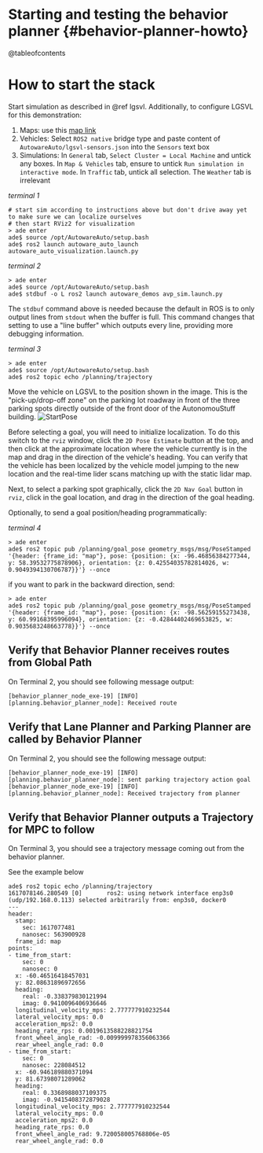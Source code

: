 Starting and testing the behavior planner {#behavior-planner-howto}
=======================================

@tableofcontents

# How to start the stack

Start simulation as described in @ref lgsvl.
Additionally, to configure LGSVL for this demonstration:

1. Maps: use this [map link](https://assets.dev.lgsvlsimulator.com/d5b8bb0b7f49875a8a4bbf83c50b3a4fe53779c7/environment_AutonomouStuff)
2. Vehicles: Select `ROS2 native` bridge type and paste content of `AutowareAuto/lgsvl-sensors.json` into the `Sensors` text box
3. Simulations: In `General` tab, `Select Cluster = Local Machine` and untick any boxes.
In `Map & Vehicles` tab, ensure to untick `Run simulation in interactive mode`.
In `Traffic` tab, untick all selection.
The `Weather` tab is irrelevant

*terminal 1*

```{bash}
# start sim according to instructions above but don't drive away yet to make sure we can localize ourselves
# then start RViz2 for visualization
> ade enter
ade$ source /opt/AutowareAuto/setup.bash
ade$ ros2 launch autoware_auto_launch autoware_auto_visualization.launch.py
```

*terminal 2*
```{bash}
> ade enter
ade$ source /opt/AutowareAuto/setup.bash
ade$ stdbuf -o L ros2 launch autoware_demos avp_sim.launch.py
```

The `stdbuf` command above is needed because the default in ROS is to only output lines from `stdout` when the buffer is full.
This command changes that setting to use a "line buffer" which outputs every line, providing more debugging information.

*terminal 3*
```{bash}
> ade enter
ade$ source /opt/AutowareAuto/setup.bash
ade$ ros2 topic echo /planning/trajectory
```

Move the vehicle on LGSVL to the position shown in the image.
This is the "pick-up/drop-off zone" on the parking lot roadway in front of the three parking spots directly outside of the front door of the AutonomouStuff building.
![StartPose](images/avp-demo-start-pose.png)

Before selecting a goal, you will need to initialize localization.
To do this switch to the `rviz` window, click the `2D Pose Estimate` button at the top, and then click at the approximate location where the vehicle currently is in the map and drag in the direction of the vehicle's heading.
You can verify that the vehicle has been localized by the vehicle model jumping to the new location and the real-time lider scans matching up with the static lidar map.

Next, to select a parking spot graphically, click the `2D Nav Goal` button in `rviz`, click in the goal location, and drag in the direction of the goal heading.

Optionally, to send a goal position/heading programmatically:

*terminal 4*
```{bash}
> ade enter
ade$ ros2 topic pub /planning/goal_pose geometry_msgs/msg/PoseStamped '{header: {frame_id: "map"}, pose: {position: {x: -96.46856384277344, y: 58.39532775878906}, orientation: {z: 0.42554035782814026, w: 0.9049394130706787}}'} --once
```

if you want to park in the backward direction, send:
```{bash}
> ade enter
ade$ ros2 topic pub /planning/goal_pose geometry_msgs/msg/PoseStamped '{header: {frame_id: "map"}, pose: {position: {x: -98.56259155273438, y: 60.99168395996094}, orientation: {z: -0.42844402469653825, w: 0.9035683248663778}}'} --once
```

## Verify that Behavior Planner receives routes from Global Path
On Terminal 2, you should see following message output:

```{bash}
[behavior_planner_node_exe-19] [INFO] [planning.behavior_planner_node]: Received route
```

## Verify that Lane Planner and Parking Planner are called by Behavior Planner
On Terminal 2, you should see the following message output:

```{bash}
[behavior_planner_node_exe-19] [INFO] [planning.behavior_planner_node]: sent parking trajectory action goal
[behavior_planner_node_exe-19] [INFO] [planning.behavior_planner_node]: Received trajectory from planner
```

## Verify that Behavior Planner outputs a Trajectory for MPC to follow
On Terminal 3, you should see a trajectory message coming out from the behavior planner.

See the example below

```{bash}
ade$ ros2 topic echo /planning/trajectory
1617078146.280549 [0]       ros2: using network interface enp3s0 (udp/192.168.0.113) selected arbitrarily from: enp3s0, docker0
---
header:
  stamp:
    sec: 1617077481
    nanosec: 563900928
  frame_id: map
points:
- time_from_start:
    sec: 0
    nanosec: 0
  x: -60.46516418457031
  y: 82.08631896972656
  heading:
    real: -0.338379830121994
    imag: 0.9410096406936646
  longitudinal_velocity_mps: 2.777777910232544
  lateral_velocity_mps: 0.0
  acceleration_mps2: 0.0
  heading_rate_rps: 0.0019613588228821754
  front_wheel_angle_rad: -0.009999978356063366
  rear_wheel_angle_rad: 0.0
- time_from_start:
    sec: 0
    nanosec: 228084512
  x: -60.946189880371094
  y: 81.67398071289062
  heading:
    real: 0.3368988037109375
    imag: -0.9415408372879028
  longitudinal_velocity_mps: 2.777777910232544
  lateral_velocity_mps: 0.0
  acceleration_mps2: 0.0
  heading_rate_rps: 0.0
  front_wheel_angle_rad: 9.720058005768806e-05
  rear_wheel_angle_rad: 0.0
```
